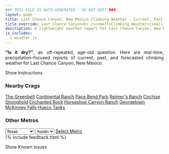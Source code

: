 ```yaml
---
### THIS FILE IS AUTO-GENERATED - DO NOT EDIT ###
layout: page
title: Last Chance Canyon, New Mexico Climbing Weather - Current, Past, and Forecasted Report
title_override: Last Chance Canyon<br /><small>Climbing Weather</small>
description: A lightweight weather report for Last Chance Canyon, New Mexico. Optimized for slow internet connections.
js_includes:
  - weather.js
---
```


<section class="measure center lh-copy f5-ns f6 ph2 mv4" style="text-align: justify;">
<strong>"Is it dry?"</strong>, an oft-repeated, age-old question. Here are real-time,
precipitation-focused reports of current, past, and forecasted climbing weather for Last Chance Canyon, New Mexico.
</section>

<p id="settings-toggle" class="mw5 b center tc hover-light-red black-70 pointer">Show Instructions</p>
<section id="settings" class="overflow-hidden" style="display:none;">
    <div class="mv2 ph2 center">
        <div class="fn f6 tc pv2">
            <p class="measure lh-copy center"><strong>Show/hide hourly forecasts</strong> by clicking the desired day.</p>
            <hr class="mw5 p0 mv2 o-60 b0 bt b--light-red light-red bg-light-red">
            <p class="measure lh-copy center"><strong>Current and Past conditions</strong> are measured by the nearest weather station. <strong>Forecast conditions</strong> are calculated and polled separately.</p>
            <hr class="mw5 p0 mv2 o-60 b0 bt b--light-red light-red bg-light-red">
            <p class="measure lh-copy center"><strong>Having issues?</strong> Try <a id="clear-cache" class="no-underline relative fancy-link light-red hover-light-red" href="#">clearing the local cache</a>.</p>
            <hr class="mw5 p0 mv2 o-60 b0 bt b--light-red light-red bg-light-red">
            <p class="measure lh-copy center">Weather data sourced from <a class="no-underline fancy-link relative light-red" target="_blank" href="https://www.weather.gov/documentation/services-web-api">weather.gov</a>.</p>
        </div>
    </div>
</section>
<section id="weather" data-crag="last-chance-canyon-new-mexico" class="mv4-ns mv3 ph2 center"></section>
<section id="nearby" class="tc lh-copy">
  <h3>Nearby Crags</h3>
<a class="nowrap no-underline fancy-link relative light-red mh3" href="/crags/the-greenbelt-texas-weather.html">The Greenbelt</a>
<a class="nowrap no-underline fancy-link relative light-red mh3" href="/crags/continental-ranch-texas-weather.html">Continental Ranch</a>
<a class="nowrap no-underline fancy-link relative light-red mh3" href="/crags/pace-bend-park-texas-weather.html">Pace Bend Park</a>
<a class="nowrap no-underline fancy-link relative light-red mh3" href="/crags/reimers-ranch-texas-weather.html">Reimer's Ranch</a>
<a class="nowrap no-underline fancy-link relative light-red mh3" href="/crags/cochise-stronghold-arizona-weather.html">Cochise Stronghold</a>
<a class="nowrap no-underline fancy-link relative light-red mh3" href="/crags/enchanted-rock-texas-weather.html">Enchanted Rock</a>
<a class="nowrap no-underline fancy-link relative light-red mh3" href="/crags/horseshoe-canyon-ranch-arkansas-weather.html">Horseshoe Canyon Ranch</a>
<a class="nowrap no-underline fancy-link relative light-red mh3" href="/crags/georgetown-texas-weather.html">Georgetown</a>
<a class="nowrap no-underline fancy-link relative light-red mh3" href="/crags/mckinney-falls-texas-weather.html">McKinney Falls</a>
<a class="nowrap no-underline fancy-link relative light-red mh3" href="/crags/hueco-tanks-texas-weather.html">Hueco Tanks</a>
</section>
<section id="nearby" class="tc lh-copy">
  <h3>Other Metros</h3>
  <select class="ma1 bg-near-white pa2" id="stateSel">
    <option value="Texas" selected>Texas</option>
    <option value="Washington">Washington</option>
    <option value="Colorado">Colorado</option>
    <option value="Tennessee">Tennessee</option>
    <option value="Utah">Utah</option>
    <option value="California">California</option>
  </select>
  <select class="ma1 bg-near-white pa2" id="citySel">
    <option value="Austin" selected>Austin</option>
  </select>
  <a id="selectMetro" class="f6 link dim ph3 pv2 ma1 dib white bg-light-red" href="/crags/austin-texas-weather.html">Select Metro</a>
  <script>
    var states = [];
    states["Texas"] = "Austin"
    states["Washington"] = "Seattle"
    states["Colorado"] = "Denver"
    states["Tennessee"] = "Nashville"
    states["Utah"] = "Salt Lake City"
    states["California"] = "San Francisco|Los Angeles"
  </script>
</section>
{% include feedback.html %}
<p id="issues-toggle" class="mw5 b center tc hover-light-red black-70 pointer">Show Known Issues</p>
<section id="issues" class="overflow-hidden tc f6">
</section>

<script>
  var weekly_MAF_16_149 = {"updated":"2021-05-28T08:06:09+00:00","units":"us","forecastGenerator":"BaselineForecastGenerator","generatedAt":"2021-05-28T09:19:33+00:00","updateTime":"2021-05-28T08:06:09+00:00","validTimes":"2021-05-28T02:00:00+00:00/P8DT6H","elevation":{"value":1432.8648,"unitCode":"unit:m"},"periods":[{"number":1,"name":"Overnight","startTime":"2021-05-28T03:00:00-06:00","endTime":"2021-05-28T06:00:00-06:00","isDaytime":false,"temperature":62,"temperatureUnit":"F","temperatureTrend":null,"windSpeed":"8 mph","windDirection":"SSW","icon":"https://api.weather.gov/icons/land/night/few?size=medium","shortForecast":"Mostly Clear","detailedForecast":"Mostly clear, with a low around 62. South southwest wind around 8 mph."},{"number":2,"name":"Friday","startTime":"2021-05-28T06:00:00-06:00","endTime":"2021-05-28T18:00:00-06:00","isDaytime":true,"temperature":91,"temperatureUnit":"F","temperatureTrend":null,"windSpeed":"3 to 15 mph","windDirection":"S","icon":"https://api.weather.gov/icons/land/day/sct?size=medium","shortForecast":"Mostly Sunny","detailedForecast":"Mostly sunny, with a high near 91. South wind 3 to 15 mph, with gusts as high as 22 mph."},{"number":3,"name":"Friday Night","startTime":"2021-05-28T18:00:00-06:00","endTime":"2021-05-29T06:00:00-06:00","isDaytime":false,"temperature":60,"temperatureUnit":"F","temperatureTrend":null,"windSpeed":"7 to 17 mph","windDirection":"E","icon":"https://api.weather.gov/icons/land/night/tsra_hi?size=medium","shortForecast":"Isolated Showers And Thunderstorms","detailedForecast":"Isolated showers and thunderstorms. Some of the storms could be severe. Partly cloudy, with a low around 60. East wind 7 to 17 mph, with gusts as high as 25 mph."},{"number":4,"name":"Saturday","startTime":"2021-05-29T06:00:00-06:00","endTime":"2021-05-29T18:00:00-06:00","isDaytime":true,"temperature":89,"temperatureUnit":"F","temperatureTrend":null,"windSpeed":"7 to 14 mph","windDirection":"ESE","icon":"https://api.weather.gov/icons/land/day/few/tsra_hi,20?size=medium","shortForecast":"Sunny then Isolated Showers And Thunderstorms","detailedForecast":"Isolated showers and thunderstorms after noon. Sunny, with a high near 89. East southeast wind 7 to 14 mph, with gusts as high as 21 mph. Chance of precipitation is 20%."},{"number":5,"name":"Saturday Night","startTime":"2021-05-29T18:00:00-06:00","endTime":"2021-05-30T06:00:00-06:00","isDaytime":false,"temperature":64,"temperatureUnit":"F","temperatureTrend":null,"windSpeed":"14 to 21 mph","windDirection":"E","icon":"https://api.weather.gov/icons/land/night/tsra_hi,30?size=medium","shortForecast":"Scattered Showers And Thunderstorms","detailedForecast":"Scattered showers and thunderstorms. Partly cloudy, with a low around 64. East wind 14 to 21 mph, with gusts as high as 30 mph. Chance of precipitation is 30%."},{"number":6,"name":"Sunday","startTime":"2021-05-30T06:00:00-06:00","endTime":"2021-05-30T18:00:00-06:00","isDaytime":true,"temperature":84,"temperatureUnit":"F","temperatureTrend":null,"windSpeed":"13 to 16 mph","windDirection":"ESE","icon":"https://api.weather.gov/icons/land/day/tsra_hi,40/tsra_hi,70?size=medium","shortForecast":"Chance Showers And Thunderstorms","detailedForecast":"A chance of showers and thunderstorms. Some of the storms could produce heavy rain. Partly sunny, with a high near 84. East southeast wind 13 to 16 mph, with gusts as high as 25 mph. Chance of precipitation is 70%."},{"number":7,"name":"Sunday Night","startTime":"2021-05-30T18:00:00-06:00","endTime":"2021-05-31T06:00:00-06:00","isDaytime":false,"temperature":60,"temperatureUnit":"F","temperatureTrend":null,"windSpeed":"2 to 18 mph","windDirection":"SE","icon":"https://api.weather.gov/icons/land/night/tsra_hi,70/tsra_hi,60?size=medium","shortForecast":"Chance Showers And Thunderstorms","detailedForecast":"A chance of showers and thunderstorms. Some of the storms could produce heavy rain. Partly cloudy, with a low around 60. Southeast wind 2 to 18 mph, with gusts as high as 28 mph. Chance of precipitation is 70%."},{"number":8,"name":"Memorial Day","startTime":"2021-05-31T06:00:00-06:00","endTime":"2021-05-31T18:00:00-06:00","isDaytime":true,"temperature":82,"temperatureUnit":"F","temperatureTrend":null,"windSpeed":"2 to 9 mph","windDirection":"ESE","icon":"https://api.weather.gov/icons/land/day/tsra_hi,40/tsra_hi,50?size=medium","shortForecast":"Chance Showers And Thunderstorms","detailedForecast":"A chance of showers and thunderstorms. Mostly sunny, with a high near 82. East southeast wind 2 to 9 mph. Chance of precipitation is 50%."},{"number":9,"name":"Monday Night","startTime":"2021-05-31T18:00:00-06:00","endTime":"2021-06-01T06:00:00-06:00","isDaytime":false,"temperature":59,"temperatureUnit":"F","temperatureTrend":null,"windSpeed":"7 to 12 mph","windDirection":"ENE","icon":"https://api.weather.gov/icons/land/night/tsra_hi,40?size=medium","shortForecast":"Chance Showers And Thunderstorms","detailedForecast":"A chance of showers and thunderstorms. Partly cloudy, with a low around 59. East northeast wind 7 to 12 mph. Chance of precipitation is 40%."},{"number":10,"name":"Tuesday","startTime":"2021-06-01T06:00:00-06:00","endTime":"2021-06-01T18:00:00-06:00","isDaytime":true,"temperature":78,"temperatureUnit":"F","temperatureTrend":null,"windSpeed":"9 mph","windDirection":"ENE","icon":"https://api.weather.gov/icons/land/day/tsra_hi,20/tsra_hi,40?size=medium","shortForecast":"Chance Showers And Thunderstorms","detailedForecast":"A chance of showers and thunderstorms. Partly sunny, with a high near 78. Chance of precipitation is 40%."},{"number":11,"name":"Tuesday Night","startTime":"2021-06-01T18:00:00-06:00","endTime":"2021-06-02T06:00:00-06:00","isDaytime":false,"temperature":59,"temperatureUnit":"F","temperatureTrend":null,"windSpeed":"5 to 8 mph","windDirection":"ESE","icon":"https://api.weather.gov/icons/land/night/tsra_hi,30/sct?size=medium","shortForecast":"Chance Showers And Thunderstorms then Partly Cloudy","detailedForecast":"A chance of showers and thunderstorms before midnight. Partly cloudy, with a low around 59. Chance of precipitation is 30%."},{"number":12,"name":"Wednesday","startTime":"2021-06-02T06:00:00-06:00","endTime":"2021-06-02T18:00:00-06:00","isDaytime":true,"temperature":83,"temperatureUnit":"F","temperatureTrend":null,"windSpeed":"5 to 8 mph","windDirection":"S","icon":"https://api.weather.gov/icons/land/day/sct/tsra_hi,30?size=medium","shortForecast":"Mostly Sunny then Chance Showers And Thunderstorms","detailedForecast":"A chance of showers and thunderstorms after noon. Mostly sunny, with a high near 83. Chance of precipitation is 30%."},{"number":13,"name":"Wednesday Night","startTime":"2021-06-02T18:00:00-06:00","endTime":"2021-06-03T06:00:00-06:00","isDaytime":false,"temperature":61,"temperatureUnit":"F","temperatureTrend":null,"windSpeed":"5 to 8 mph","windDirection":"ENE","icon":"https://api.weather.gov/icons/land/night/tsra_hi,20/bkn?size=medium","shortForecast":"Slight Chance Showers And Thunderstorms then Mostly Cloudy","detailedForecast":"A slight chance of showers and thunderstorms before midnight. Mostly cloudy, with a low around 61. Chance of precipitation is 20%."},{"number":14,"name":"Thursday","startTime":"2021-06-03T06:00:00-06:00","endTime":"2021-06-03T18:00:00-06:00","isDaytime":true,"temperature":85,"temperatureUnit":"F","temperatureTrend":null,"windSpeed":"5 to 9 mph","windDirection":"S","icon":"https://api.weather.gov/icons/land/day/sct/tsra_hi,20?size=medium","shortForecast":"Mostly Sunny then Slight Chance Showers And Thunderstorms","detailedForecast":"A slight chance of showers and thunderstorms after noon. Mostly sunny, with a high near 85. Chance of precipitation is 20%."}]}
  var hourly_MAF_16_149 = {"@context":["https://geojson.org/geojson-ld/geojson-context.jsonld",{"@version":"1.1","wx":"https://api.weather.gov/ontology#","geo":"http://www.opengis.net/ont/geosparql#","unit":"http://codes.wmo.int/common/unit/","@vocab":"https://api.weather.gov/ontology#"}],"type":"Feature","geometry":{"type":"Polygon","coordinates":[[[-104.9583511,32.2438163],[-104.9583511,32.2212257],[-104.9316482,32.2212257],[-104.9316482,32.2438163],[-104.9583511,32.2438163]]]},"properties":{"updated":"2021-05-28T08:06:09+00:00","units":"us","forecastGenerator":"HourlyForecastGenerator","generatedAt":"2021-05-28T09:19:34+00:00","updateTime":"2021-05-28T08:06:09+00:00","validTimes":"2021-05-28T02:00:00+00:00/P8DT6H","elevation":{"value":1432.8648,"unitCode":"unit:m"},"periods":[{"number":1,"name":"","startTime":"2021-05-28T03:00:00-06:00","endTime":"2021-05-28T04:00:00-06:00","isDaytime":false,"temperature":66,"temperatureUnit":"F","temperatureTrend":null,"windSpeed":"7 mph","windDirection":"S","icon":"https://api.weather.gov/icons/land/night/few?size=small","shortForecast":"Mostly Clear","detailedForecast":""},{"number":2,"name":"","startTime":"2021-05-28T04:00:00-06:00","endTime":"2021-05-28T05:00:00-06:00","isDaytime":false,"temperature":65,"temperatureUnit":"F","temperatureTrend":null,"windSpeed":"8 mph","windDirection":"S","icon":"https://api.weather.gov/icons/land/night/few?size=small","shortForecast":"Mostly Clear","detailedForecast":""},{"number":3,"name":"","startTime":"2021-05-28T05:00:00-06:00","endTime":"2021-05-28T06:00:00-06:00","isDaytime":false,"temperature":65,"temperatureUnit":"F","temperatureTrend":null,"windSpeed":"7 mph","windDirection":"SSW","icon":"https://api.weather.gov/icons/land/night/few?size=small","shortForecast":"Mostly Clear","detailedForecast":""},{"number":4,"name":"","startTime":"2021-05-28T06:00:00-06:00","endTime":"2021-05-28T07:00:00-06:00","isDaytime":true,"temperature":62,"temperatureUnit":"F","temperatureTrend":null,"windSpeed":"7 mph","windDirection":"S","icon":"https://api.weather.gov/icons/land/day/few?size=small","shortForecast":"Sunny","detailedForecast":""},{"number":5,"name":"","startTime":"2021-05-28T07:00:00-06:00","endTime":"2021-05-28T08:00:00-06:00","isDaytime":true,"temperature":64,"temperatureUnit":"F","temperatureTrend":null,"windSpeed":"3 mph","windDirection":"SSE","icon":"https://api.weather.gov/icons/land/day/sct?size=small","shortForecast":"Mostly Sunny","detailedForecast":""},{"number":6,"name":"","startTime":"2021-05-28T08:00:00-06:00","endTime":"2021-05-28T09:00:00-06:00","isDaytime":true,"temperature":71,"temperatureUnit":"F","temperatureTrend":null,"windSpeed":"6 mph","windDirection":"ESE","icon":"https://api.weather.gov/icons/land/day/sct?size=small","shortForecast":"Mostly Sunny","detailedForecast":""},{"number":7,"name":"","startTime":"2021-05-28T09:00:00-06:00","endTime":"2021-05-28T10:00:00-06:00","isDaytime":true,"temperature":76,"temperatureUnit":"F","temperatureTrend":null,"windSpeed":"9 mph","windDirection":"N","icon":"https://api.weather.gov/icons/land/day/sct?size=small","shortForecast":"Mostly Sunny","detailedForecast":""},{"number":8,"name":"","startTime":"2021-05-28T10:00:00-06:00","endTime":"2021-05-28T11:00:00-06:00","isDaytime":true,"temperature":79,"temperatureUnit":"F","temperatureTrend":null,"windSpeed":"7 mph","windDirection":"N","icon":"https://api.weather.gov/icons/land/day/sct?size=small","shortForecast":"Mostly Sunny","detailedForecast":""},{"number":9,"name":"","startTime":"2021-05-28T11:00:00-06:00","endTime":"2021-05-28T12:00:00-06:00","isDaytime":true,"temperature":82,"temperatureUnit":"F","temperatureTrend":null,"windSpeed":"6 mph","windDirection":"SSW","icon":"https://api.weather.gov/icons/land/day/sct?size=small","shortForecast":"Mostly Sunny","detailedForecast":""},{"number":10,"name":"","startTime":"2021-05-28T12:00:00-06:00","endTime":"2021-05-28T13:00:00-06:00","isDaytime":true,"temperature":86,"temperatureUnit":"F","temperatureTrend":null,"windSpeed":"9 mph","windDirection":"SW","icon":"https://api.weather.gov/icons/land/day/sct?size=small","shortForecast":"Mostly Sunny","detailedForecast":""},{"number":11,"name":"","startTime":"2021-05-28T13:00:00-06:00","endTime":"2021-05-28T14:00:00-06:00","isDaytime":true,"temperature":88,"temperatureUnit":"F","temperatureTrend":null,"windSpeed":"9 mph","windDirection":"S","icon":"https://api.weather.gov/icons/land/day/sct?size=small","shortForecast":"Mostly Sunny","detailedForecast":""},{"number":12,"name":"","startTime":"2021-05-28T14:00:00-06:00","endTime":"2021-05-28T15:00:00-06:00","isDaytime":true,"temperature":90,"temperatureUnit":"F","temperatureTrend":null,"windSpeed":"12 mph","windDirection":"SSE","icon":"https://api.weather.gov/icons/land/day/sct?size=small","shortForecast":"Mostly Sunny","detailedForecast":""},{"number":13,"name":"","startTime":"2021-05-28T15:00:00-06:00","endTime":"2021-05-28T16:00:00-06:00","isDaytime":true,"temperature":90,"temperatureUnit":"F","temperatureTrend":null,"windSpeed":"14 mph","windDirection":"SSE","icon":"https://api.weather.gov/icons/land/day/sct?size=small","shortForecast":"Mostly Sunny","detailedForecast":""},{"number":14,"name":"","startTime":"2021-05-28T16:00:00-06:00","endTime":"2021-05-28T17:00:00-06:00","isDaytime":true,"temperature":91,"temperatureUnit":"F","temperatureTrend":null,"windSpeed":"14 mph","windDirection":"S","icon":"https://api.weather.gov/icons/land/day/few?size=small","shortForecast":"Sunny","detailedForecast":""},{"number":15,"name":"","startTime":"2021-05-28T17:00:00-06:00","endTime":"2021-05-28T18:00:00-06:00","isDaytime":true,"temperature":89,"temperatureUnit":"F","temperatureTrend":null,"windSpeed":"15 mph","windDirection":"S","icon":"https://api.weather.gov/icons/land/day/sct?size=small","shortForecast":"Mostly Sunny","detailedForecast":""},{"number":16,"name":"","startTime":"2021-05-28T18:00:00-06:00","endTime":"2021-05-28T19:00:00-06:00","isDaytime":false,"temperature":88,"temperatureUnit":"F","temperatureTrend":null,"windSpeed":"15 mph","windDirection":"S","icon":"https://api.weather.gov/icons/land/night/tsra_hi?size=small","shortForecast":"Isolated Showers And Thunderstorms","detailedForecast":""},{"number":17,"name":"","startTime":"2021-05-28T19:00:00-06:00","endTime":"2021-05-28T20:00:00-06:00","isDaytime":false,"temperature":84,"temperatureUnit":"F","temperatureTrend":null,"windSpeed":"10 mph","windDirection":"SSW","icon":"https://api.weather.gov/icons/land/night/tsra_hi?size=small","shortForecast":"Isolated Showers And Thunderstorms","detailedForecast":""},{"number":18,"name":"","startTime":"2021-05-28T20:00:00-06:00","endTime":"2021-05-28T21:00:00-06:00","isDaytime":false,"temperature":77,"temperatureUnit":"F","temperatureTrend":null,"windSpeed":"7 mph","windDirection":"NE","icon":"https://api.weather.gov/icons/land/night/tsra_hi?size=small","shortForecast":"Isolated Showers And Thunderstorms","detailedForecast":""},{"number":19,"name":"","startTime":"2021-05-28T21:00:00-06:00","endTime":"2021-05-28T22:00:00-06:00","isDaytime":false,"temperature":74,"temperatureUnit":"F","temperatureTrend":null,"windSpeed":"13 mph","windDirection":"ENE","icon":"https://api.weather.gov/icons/land/night/tsra_hi?size=small","shortForecast":"Isolated Showers And Thunderstorms","detailedForecast":""},{"number":20,"name":"","startTime":"2021-05-28T22:00:00-06:00","endTime":"2021-05-28T23:00:00-06:00","isDaytime":false,"temperature":71,"temperatureUnit":"F","temperatureTrend":null,"windSpeed":"16 mph","windDirection":"ENE","icon":"https://api.weather.gov/icons/land/night/tsra_hi?size=small","shortForecast":"Isolated Showers And Thunderstorms","detailedForecast":""},{"number":21,"name":"","startTime":"2021-05-28T23:00:00-06:00","endTime":"2021-05-29T00:00:00-06:00","isDaytime":false,"temperature":68,"temperatureUnit":"F","temperatureTrend":null,"windSpeed":"17 mph","windDirection":"E","icon":"https://api.weather.gov/icons/land/night/tsra_hi?size=small","shortForecast":"Isolated Showers And Thunderstorms","detailedForecast":""},{"number":22,"name":"","startTime":"2021-05-29T00:00:00-06:00","endTime":"2021-05-29T01:00:00-06:00","isDaytime":false,"temperature":65,"temperatureUnit":"F","temperatureTrend":null,"windSpeed":"17 mph","windDirection":"ENE","icon":"https://api.weather.gov/icons/land/night/tsra_hi?size=small","shortForecast":"Isolated Showers And Thunderstorms","detailedForecast":""},{"number":23,"name":"","startTime":"2021-05-29T01:00:00-06:00","endTime":"2021-05-29T02:00:00-06:00","isDaytime":false,"temperature":64,"temperatureUnit":"F","temperatureTrend":null,"windSpeed":"14 mph","windDirection":"E","icon":"https://api.weather.gov/icons/land/night/tsra_hi?size=small","shortForecast":"Isolated Showers And Thunderstorms","detailedForecast":""},{"number":24,"name":"","startTime":"2021-05-29T02:00:00-06:00","endTime":"2021-05-29T03:00:00-06:00","isDaytime":false,"temperature":63,"temperatureUnit":"F","temperatureTrend":null,"windSpeed":"10 mph","windDirection":"E","icon":"https://api.weather.gov/icons/land/night/tsra_hi?size=small","shortForecast":"Isolated Showers And Thunderstorms","detailedForecast":""},{"number":25,"name":"","startTime":"2021-05-29T03:00:00-06:00","endTime":"2021-05-29T04:00:00-06:00","isDaytime":false,"temperature":62,"temperatureUnit":"F","temperatureTrend":null,"windSpeed":"8 mph","windDirection":"E","icon":"https://api.weather.gov/icons/land/night/tsra_hi?size=small","shortForecast":"Isolated Showers And Thunderstorms","detailedForecast":""},{"number":26,"name":"","startTime":"2021-05-29T04:00:00-06:00","endTime":"2021-05-29T05:00:00-06:00","isDaytime":false,"temperature":62,"temperatureUnit":"F","temperatureTrend":null,"windSpeed":"7 mph","windDirection":"ESE","icon":"https://api.weather.gov/icons/land/night/tsra_hi?size=small","shortForecast":"Isolated Showers And Thunderstorms","detailedForecast":""},{"number":27,"name":"","startTime":"2021-05-29T05:00:00-06:00","endTime":"2021-05-29T06:00:00-06:00","isDaytime":false,"temperature":61,"temperatureUnit":"F","temperatureTrend":null,"windSpeed":"7 mph","windDirection":"E","icon":"https://api.weather.gov/icons/land/night/tsra_hi?size=small","shortForecast":"Isolated Showers And Thunderstorms","detailedForecast":""},{"number":28,"name":"","startTime":"2021-05-29T06:00:00-06:00","endTime":"2021-05-29T07:00:00-06:00","isDaytime":true,"temperature":60,"temperatureUnit":"F","temperatureTrend":null,"windSpeed":"8 mph","windDirection":"E","icon":"https://api.weather.gov/icons/land/day/sct?size=small","shortForecast":"Mostly Sunny","detailedForecast":""},{"number":29,"name":"","startTime":"2021-05-29T07:00:00-06:00","endTime":"2021-05-29T08:00:00-06:00","isDaytime":true,"temperature":61,"temperatureUnit":"F","temperatureTrend":null,"windSpeed":"8 mph","windDirection":"E","icon":"https://api.weather.gov/icons/land/day/sct?size=small","shortForecast":"Mostly Sunny","detailedForecast":""},{"number":30,"name":"","startTime":"2021-05-29T08:00:00-06:00","endTime":"2021-05-29T09:00:00-06:00","isDaytime":true,"temperature":67,"temperatureUnit":"F","temperatureTrend":null,"windSpeed":"8 mph","windDirection":"E","icon":"https://api.weather.gov/icons/land/day/sct?size=small","shortForecast":"Mostly Sunny","detailedForecast":""},{"number":31,"name":"","startTime":"2021-05-29T09:00:00-06:00","endTime":"2021-05-29T10:00:00-06:00","isDaytime":true,"temperature":71,"temperatureUnit":"F","temperatureTrend":null,"windSpeed":"9 mph","windDirection":"E","icon":"https://api.weather.gov/icons/land/day/sct?size=small","shortForecast":"Mostly Sunny","detailedForecast":""},{"number":32,"name":"","startTime":"2021-05-29T10:00:00-06:00","endTime":"2021-05-29T11:00:00-06:00","isDaytime":true,"temperature":76,"temperatureUnit":"F","temperatureTrend":null,"windSpeed":"8 mph","windDirection":"SE","icon":"https://api.weather.gov/icons/land/day/few?size=small","shortForecast":"Sunny","detailedForecast":""},{"number":33,"name":"","startTime":"2021-05-29T11:00:00-06:00","endTime":"2021-05-29T12:00:00-06:00","isDaytime":true,"temperature":79,"temperatureUnit":"F","temperatureTrend":null,"windSpeed":"7 mph","windDirection":"SE","icon":"https://api.weather.gov/icons/land/day/few?size=small","shortForecast":"Sunny","detailedForecast":""},{"number":34,"name":"","startTime":"2021-05-29T12:00:00-06:00","endTime":"2021-05-29T13:00:00-06:00","isDaytime":true,"temperature":82,"temperatureUnit":"F","temperatureTrend":null,"windSpeed":"8 mph","windDirection":"ESE","icon":"https://api.weather.gov/icons/land/day/tsra_hi?size=small","shortForecast":"Isolated Showers And Thunderstorms","detailedForecast":""},{"number":35,"name":"","startTime":"2021-05-29T13:00:00-06:00","endTime":"2021-05-29T14:00:00-06:00","isDaytime":true,"temperature":85,"temperatureUnit":"F","temperatureTrend":null,"windSpeed":"9 mph","windDirection":"ESE","icon":"https://api.weather.gov/icons/land/day/tsra_hi?size=small","shortForecast":"Isolated Showers And Thunderstorms","detailedForecast":""},{"number":36,"name":"","startTime":"2021-05-29T14:00:00-06:00","endTime":"2021-05-29T15:00:00-06:00","isDaytime":true,"temperature":87,"temperatureUnit":"F","temperatureTrend":null,"windSpeed":"10 mph","windDirection":"ESE","icon":"https://api.weather.gov/icons/land/day/tsra_hi?size=small","shortForecast":"Isolated Showers And Thunderstorms","detailedForecast":""},{"number":37,"name":"","startTime":"2021-05-29T15:00:00-06:00","endTime":"2021-05-29T16:00:00-06:00","isDaytime":true,"temperature":89,"temperatureUnit":"F","temperatureTrend":null,"windSpeed":"12 mph","windDirection":"SE","icon":"https://api.weather.gov/icons/land/day/tsra_hi?size=small","shortForecast":"Isolated Showers And Thunderstorms","detailedForecast":""},{"number":38,"name":"","startTime":"2021-05-29T16:00:00-06:00","endTime":"2021-05-29T17:00:00-06:00","isDaytime":true,"temperature":89,"temperatureUnit":"F","temperatureTrend":null,"windSpeed":"13 mph","windDirection":"ESE","icon":"https://api.weather.gov/icons/land/day/tsra_hi?size=small","shortForecast":"Isolated Showers And Thunderstorms","detailedForecast":""},{"number":39,"name":"","startTime":"2021-05-29T17:00:00-06:00","endTime":"2021-05-29T18:00:00-06:00","isDaytime":true,"temperature":88,"temperatureUnit":"F","temperatureTrend":null,"windSpeed":"14 mph","windDirection":"ESE","icon":"https://api.weather.gov/icons/land/day/tsra_hi?size=small","shortForecast":"Isolated Showers And Thunderstorms","detailedForecast":""},{"number":40,"name":"","startTime":"2021-05-29T18:00:00-06:00","endTime":"2021-05-29T19:00:00-06:00","isDaytime":false,"temperature":85,"temperatureUnit":"F","temperatureTrend":null,"windSpeed":"16 mph","windDirection":"ESE","icon":"https://api.weather.gov/icons/land/night/tsra_hi?size=small","shortForecast":"Scattered Showers And Thunderstorms","detailedForecast":""},{"number":41,"name":"","startTime":"2021-05-29T19:00:00-06:00","endTime":"2021-05-29T20:00:00-06:00","isDaytime":false,"temperature":81,"temperatureUnit":"F","temperatureTrend":null,"windSpeed":"18 mph","windDirection":"ESE","icon":"https://api.weather.gov/icons/land/night/tsra_hi?size=small","shortForecast":"Scattered Showers And Thunderstorms","detailedForecast":""},{"number":42,"name":"","startTime":"2021-05-29T20:00:00-06:00","endTime":"2021-05-29T21:00:00-06:00","isDaytime":false,"temperature":77,"temperatureUnit":"F","temperatureTrend":null,"windSpeed":"21 mph","windDirection":"ESE","icon":"https://api.weather.gov/icons/land/night/tsra_hi?size=small","shortForecast":"Scattered Showers And Thunderstorms","detailedForecast":""},{"number":43,"name":"","startTime":"2021-05-29T21:00:00-06:00","endTime":"2021-05-29T22:00:00-06:00","isDaytime":false,"temperature":74,"temperatureUnit":"F","temperatureTrend":null,"windSpeed":"21 mph","windDirection":"ESE","icon":"https://api.weather.gov/icons/land/night/tsra_hi?size=small","shortForecast":"Scattered Showers And Thunderstorms","detailedForecast":""},{"number":44,"name":"","startTime":"2021-05-29T22:00:00-06:00","endTime":"2021-05-29T23:00:00-06:00","isDaytime":false,"temperature":72,"temperatureUnit":"F","temperatureTrend":null,"windSpeed":"20 mph","windDirection":"E","icon":"https://api.weather.gov/icons/land/night/tsra_hi?size=small","shortForecast":"Scattered Showers And Thunderstorms","detailedForecast":""},{"number":45,"name":"","startTime":"2021-05-29T23:00:00-06:00","endTime":"2021-05-30T00:00:00-06:00","isDaytime":false,"temperature":71,"temperatureUnit":"F","temperatureTrend":null,"windSpeed":"17 mph","windDirection":"E","icon":"https://api.weather.gov/icons/land/night/tsra_hi?size=small","shortForecast":"Scattered Showers And Thunderstorms","detailedForecast":""},{"number":46,"name":"","startTime":"2021-05-30T00:00:00-06:00","endTime":"2021-05-30T01:00:00-06:00","isDaytime":false,"temperature":70,"temperatureUnit":"F","temperatureTrend":null,"windSpeed":"15 mph","windDirection":"E","icon":"https://api.weather.gov/icons/land/night/tsra_hi?size=small","shortForecast":"Scattered Showers And Thunderstorms","detailedForecast":""},{"number":47,"name":"","startTime":"2021-05-30T01:00:00-06:00","endTime":"2021-05-30T02:00:00-06:00","isDaytime":false,"temperature":68,"temperatureUnit":"F","temperatureTrend":null,"windSpeed":"14 mph","windDirection":"E","icon":"https://api.weather.gov/icons/land/night/tsra_hi?size=small","shortForecast":"Scattered Showers And Thunderstorms","detailedForecast":""},{"number":48,"name":"","startTime":"2021-05-30T02:00:00-06:00","endTime":"2021-05-30T03:00:00-06:00","isDaytime":false,"temperature":67,"temperatureUnit":"F","temperatureTrend":null,"windSpeed":"14 mph","windDirection":"E","icon":"https://api.weather.gov/icons/land/night/tsra_hi?size=small","shortForecast":"Scattered Showers And Thunderstorms","detailedForecast":""},{"number":49,"name":"","startTime":"2021-05-30T03:00:00-06:00","endTime":"2021-05-30T04:00:00-06:00","isDaytime":false,"temperature":66,"temperatureUnit":"F","temperatureTrend":null,"windSpeed":"14 mph","windDirection":"E","icon":"https://api.weather.gov/icons/land/night/tsra_hi?size=small","shortForecast":"Scattered Showers And Thunderstorms","detailedForecast":""},{"number":50,"name":"","startTime":"2021-05-30T04:00:00-06:00","endTime":"2021-05-30T05:00:00-06:00","isDaytime":false,"temperature":64,"temperatureUnit":"F","temperatureTrend":null,"windSpeed":"14 mph","windDirection":"E","icon":"https://api.weather.gov/icons/land/night/tsra_hi?size=small","shortForecast":"Scattered Showers And Thunderstorms","detailedForecast":""},{"number":51,"name":"","startTime":"2021-05-30T05:00:00-06:00","endTime":"2021-05-30T06:00:00-06:00","isDaytime":false,"temperature":64,"temperatureUnit":"F","temperatureTrend":null,"windSpeed":"14 mph","windDirection":"E","icon":"https://api.weather.gov/icons/land/night/tsra_hi?size=small","shortForecast":"Scattered Showers And Thunderstorms","detailedForecast":""},{"number":52,"name":"","startTime":"2021-05-30T06:00:00-06:00","endTime":"2021-05-30T07:00:00-06:00","isDaytime":true,"temperature":65,"temperatureUnit":"F","temperatureTrend":null,"windSpeed":"15 mph","windDirection":"E","icon":"https://api.weather.gov/icons/land/day/tsra_hi?size=small","shortForecast":"Scattered Showers And Thunderstorms","detailedForecast":""},{"number":53,"name":"","startTime":"2021-05-30T07:00:00-06:00","endTime":"2021-05-30T08:00:00-06:00","isDaytime":true,"temperature":67,"temperatureUnit":"F","temperatureTrend":null,"windSpeed":"15 mph","windDirection":"E","icon":"https://api.weather.gov/icons/land/day/tsra_hi?size=small","shortForecast":"Scattered Showers And Thunderstorms","detailedForecast":""},{"number":54,"name":"","startTime":"2021-05-30T08:00:00-06:00","endTime":"2021-05-30T09:00:00-06:00","isDaytime":true,"temperature":70,"temperatureUnit":"F","temperatureTrend":null,"windSpeed":"15 mph","windDirection":"E","icon":"https://api.weather.gov/icons/land/day/tsra_hi?size=small","shortForecast":"Scattered Showers And Thunderstorms","detailedForecast":""},{"number":55,"name":"","startTime":"2021-05-30T09:00:00-06:00","endTime":"2021-05-30T10:00:00-06:00","isDaytime":true,"temperature":73,"temperatureUnit":"F","temperatureTrend":null,"windSpeed":"14 mph","windDirection":"ESE","icon":"https://api.weather.gov/icons/land/day/tsra_hi?size=small","shortForecast":"Scattered Showers And Thunderstorms","detailedForecast":""},{"number":56,"name":"","startTime":"2021-05-30T10:00:00-06:00","endTime":"2021-05-30T11:00:00-06:00","isDaytime":true,"temperature":76,"temperatureUnit":"F","temperatureTrend":null,"windSpeed":"13 mph","windDirection":"ESE","icon":"https://api.weather.gov/icons/land/day/tsra_hi?size=small","shortForecast":"Scattered Showers And Thunderstorms","detailedForecast":""},{"number":57,"name":"","startTime":"2021-05-30T11:00:00-06:00","endTime":"2021-05-30T12:00:00-06:00","isDaytime":true,"temperature":79,"temperatureUnit":"F","temperatureTrend":null,"windSpeed":"13 mph","windDirection":"ESE","icon":"https://api.weather.gov/icons/land/day/tsra_hi?size=small","shortForecast":"Scattered Showers And Thunderstorms","detailedForecast":""},{"number":58,"name":"","startTime":"2021-05-30T12:00:00-06:00","endTime":"2021-05-30T13:00:00-06:00","isDaytime":true,"temperature":81,"temperatureUnit":"F","temperatureTrend":null,"windSpeed":"14 mph","windDirection":"SE","icon":"https://api.weather.gov/icons/land/day/tsra_hi?size=small","shortForecast":"Chance Showers And Thunderstorms","detailedForecast":""},{"number":59,"name":"","startTime":"2021-05-30T13:00:00-06:00","endTime":"2021-05-30T14:00:00-06:00","isDaytime":true,"temperature":83,"temperatureUnit":"F","temperatureTrend":null,"windSpeed":"14 mph","windDirection":"SE","icon":"https://api.weather.gov/icons/land/day/tsra_hi?size=small","shortForecast":"Chance Showers And Thunderstorms","detailedForecast":""},{"number":60,"name":"","startTime":"2021-05-30T14:00:00-06:00","endTime":"2021-05-30T15:00:00-06:00","isDaytime":true,"temperature":84,"temperatureUnit":"F","temperatureTrend":null,"windSpeed":"15 mph","windDirection":"SE","icon":"https://api.weather.gov/icons/land/day/tsra_hi?size=small","shortForecast":"Chance Showers And Thunderstorms","detailedForecast":""},{"number":61,"name":"","startTime":"2021-05-30T15:00:00-06:00","endTime":"2021-05-30T16:00:00-06:00","isDaytime":true,"temperature":84,"temperatureUnit":"F","temperatureTrend":null,"windSpeed":"15 mph","windDirection":"ESE","icon":"https://api.weather.gov/icons/land/day/tsra_hi?size=small","shortForecast":"Chance Showers And Thunderstorms","detailedForecast":""},{"number":62,"name":"","startTime":"2021-05-30T16:00:00-06:00","endTime":"2021-05-30T17:00:00-06:00","isDaytime":true,"temperature":83,"temperatureUnit":"F","temperatureTrend":null,"windSpeed":"16 mph","windDirection":"ESE","icon":"https://api.weather.gov/icons/land/day/tsra_hi?size=small","shortForecast":"Chance Showers And Thunderstorms","detailedForecast":""},{"number":63,"name":"","startTime":"2021-05-30T17:00:00-06:00","endTime":"2021-05-30T18:00:00-06:00","isDaytime":true,"temperature":81,"temperatureUnit":"F","temperatureTrend":null,"windSpeed":"16 mph","windDirection":"ESE","icon":"https://api.weather.gov/icons/land/day/tsra_hi?size=small","shortForecast":"Chance Showers And Thunderstorms","detailedForecast":""},{"number":64,"name":"","startTime":"2021-05-30T18:00:00-06:00","endTime":"2021-05-30T19:00:00-06:00","isDaytime":false,"temperature":78,"temperatureUnit":"F","temperatureTrend":null,"windSpeed":"17 mph","windDirection":"ESE","icon":"https://api.weather.gov/icons/land/night/tsra_hi?size=small","shortForecast":"Chance Showers And Thunderstorms","detailedForecast":""},{"number":65,"name":"","startTime":"2021-05-30T19:00:00-06:00","endTime":"2021-05-30T20:00:00-06:00","isDaytime":false,"temperature":75,"temperatureUnit":"F","temperatureTrend":null,"windSpeed":"18 mph","windDirection":"ESE","icon":"https://api.weather.gov/icons/land/night/tsra_hi?size=small","shortForecast":"Chance Showers And Thunderstorms","detailedForecast":""},{"number":66,"name":"","startTime":"2021-05-30T20:00:00-06:00","endTime":"2021-05-30T21:00:00-06:00","isDaytime":false,"temperature":70,"temperatureUnit":"F","temperatureTrend":null,"windSpeed":"9 mph","windDirection":"ESE","icon":"https://api.weather.gov/icons/land/night/tsra_hi?size=small","shortForecast":"Chance Showers And Thunderstorms","detailedForecast":""},{"number":67,"name":"","startTime":"2021-05-30T21:00:00-06:00","endTime":"2021-05-30T22:00:00-06:00","isDaytime":false,"temperature":67,"temperatureUnit":"F","temperatureTrend":null,"windSpeed":"9 mph","windDirection":"ESE","icon":"https://api.weather.gov/icons/land/night/tsra_hi?size=small","shortForecast":"Chance Showers And Thunderstorms","detailedForecast":""},{"number":68,"name":"","startTime":"2021-05-30T22:00:00-06:00","endTime":"2021-05-30T23:00:00-06:00","isDaytime":false,"temperature":65,"temperatureUnit":"F","temperatureTrend":null,"windSpeed":"9 mph","windDirection":"ESE","icon":"https://api.weather.gov/icons/land/night/tsra_hi?size=small","shortForecast":"Chance Showers And Thunderstorms","detailedForecast":""},{"number":69,"name":"","startTime":"2021-05-30T23:00:00-06:00","endTime":"2021-05-31T00:00:00-06:00","isDaytime":false,"temperature":64,"temperatureUnit":"F","temperatureTrend":null,"windSpeed":"9 mph","windDirection":"ESE","icon":"https://api.weather.gov/icons/land/night/tsra_hi?size=small","shortForecast":"Chance Showers And Thunderstorms","detailedForecast":""},{"number":70,"name":"","startTime":"2021-05-31T00:00:00-06:00","endTime":"2021-05-31T01:00:00-06:00","isDaytime":false,"temperature":64,"temperatureUnit":"F","temperatureTrend":null,"windSpeed":"9 mph","windDirection":"ESE","icon":"https://api.weather.gov/icons/land/night/tsra_hi?size=small","shortForecast":"Chance Showers And Thunderstorms","detailedForecast":""},{"number":71,"name":"","startTime":"2021-05-31T01:00:00-06:00","endTime":"2021-05-31T02:00:00-06:00","isDaytime":false,"temperature":63,"temperatureUnit":"F","temperatureTrend":null,"windSpeed":"8 mph","windDirection":"SE","icon":"https://api.weather.gov/icons/land/night/tsra_hi?size=small","shortForecast":"Chance Showers And Thunderstorms","detailedForecast":""},{"number":72,"name":"","startTime":"2021-05-31T02:00:00-06:00","endTime":"2021-05-31T03:00:00-06:00","isDaytime":false,"temperature":62,"temperatureUnit":"F","temperatureTrend":null,"windSpeed":"6 mph","windDirection":"SE","icon":"https://api.weather.gov/icons/land/night/tsra_hi?size=small","shortForecast":"Chance Showers And Thunderstorms","detailedForecast":""},{"number":73,"name":"","startTime":"2021-05-31T03:00:00-06:00","endTime":"2021-05-31T04:00:00-06:00","isDaytime":false,"temperature":62,"temperatureUnit":"F","temperatureTrend":null,"windSpeed":"5 mph","windDirection":"SE","icon":"https://api.weather.gov/icons/land/night/tsra_hi?size=small","shortForecast":"Chance Showers And Thunderstorms","detailedForecast":""},{"number":74,"name":"","startTime":"2021-05-31T04:00:00-06:00","endTime":"2021-05-31T05:00:00-06:00","isDaytime":false,"temperature":61,"temperatureUnit":"F","temperatureTrend":null,"windSpeed":"3 mph","windDirection":"SE","icon":"https://api.weather.gov/icons/land/night/tsra_hi?size=small","shortForecast":"Chance Showers And Thunderstorms","detailedForecast":""},{"number":75,"name":"","startTime":"2021-05-31T05:00:00-06:00","endTime":"2021-05-31T06:00:00-06:00","isDaytime":false,"temperature":60,"temperatureUnit":"F","temperatureTrend":null,"windSpeed":"2 mph","windDirection":"SE","icon":"https://api.weather.gov/icons/land/night/tsra_hi?size=small","shortForecast":"Chance Showers And Thunderstorms","detailedForecast":""},{"number":76,"name":"","startTime":"2021-05-31T06:00:00-06:00","endTime":"2021-05-31T07:00:00-06:00","isDaytime":true,"temperature":60,"temperatureUnit":"F","temperatureTrend":null,"windSpeed":"2 mph","windDirection":"E","icon":"https://api.weather.gov/icons/land/day/tsra_hi?size=small","shortForecast":"Chance Showers And Thunderstorms","detailedForecast":""},{"number":77,"name":"","startTime":"2021-05-31T07:00:00-06:00","endTime":"2021-05-31T08:00:00-06:00","isDaytime":true,"temperature":62,"temperatureUnit":"F","temperatureTrend":null,"windSpeed":"3 mph","windDirection":"E","icon":"https://api.weather.gov/icons/land/day/tsra_hi?size=small","shortForecast":"Chance Showers And Thunderstorms","detailedForecast":""},{"number":78,"name":"","startTime":"2021-05-31T08:00:00-06:00","endTime":"2021-05-31T09:00:00-06:00","isDaytime":true,"temperature":65,"temperatureUnit":"F","temperatureTrend":null,"windSpeed":"3 mph","windDirection":"E","icon":"https://api.weather.gov/icons/land/day/tsra_hi?size=small","shortForecast":"Chance Showers And Thunderstorms","detailedForecast":""},{"number":79,"name":"","startTime":"2021-05-31T09:00:00-06:00","endTime":"2021-05-31T10:00:00-06:00","isDaytime":true,"temperature":69,"temperatureUnit":"F","temperatureTrend":null,"windSpeed":"5 mph","windDirection":"E","icon":"https://api.weather.gov/icons/land/day/tsra_hi?size=small","shortForecast":"Chance Showers And Thunderstorms","detailedForecast":""},{"number":80,"name":"","startTime":"2021-05-31T10:00:00-06:00","endTime":"2021-05-31T11:00:00-06:00","isDaytime":true,"temperature":72,"temperatureUnit":"F","temperatureTrend":null,"windSpeed":"5 mph","windDirection":"E","icon":"https://api.weather.gov/icons/land/day/tsra_hi?size=small","shortForecast":"Chance Showers And Thunderstorms","detailedForecast":""},{"number":81,"name":"","startTime":"2021-05-31T11:00:00-06:00","endTime":"2021-05-31T12:00:00-06:00","isDaytime":true,"temperature":75,"temperatureUnit":"F","temperatureTrend":null,"windSpeed":"6 mph","windDirection":"SE","icon":"https://api.weather.gov/icons/land/day/tsra_hi?size=small","shortForecast":"Chance Showers And Thunderstorms","detailedForecast":""},{"number":82,"name":"","startTime":"2021-05-31T12:00:00-06:00","endTime":"2021-05-31T13:00:00-06:00","isDaytime":true,"temperature":77,"temperatureUnit":"F","temperatureTrend":null,"windSpeed":"6 mph","windDirection":"SE","icon":"https://api.weather.gov/icons/land/day/tsra_hi?size=small","shortForecast":"Chance Showers And Thunderstorms","detailedForecast":""},{"number":83,"name":"","startTime":"2021-05-31T13:00:00-06:00","endTime":"2021-05-31T14:00:00-06:00","isDaytime":true,"temperature":79,"temperatureUnit":"F","temperatureTrend":null,"windSpeed":"6 mph","windDirection":"SE","icon":"https://api.weather.gov/icons/land/day/tsra_hi?size=small","shortForecast":"Chance Showers And Thunderstorms","detailedForecast":""},{"number":84,"name":"","startTime":"2021-05-31T14:00:00-06:00","endTime":"2021-05-31T15:00:00-06:00","isDaytime":true,"temperature":81,"temperatureUnit":"F","temperatureTrend":null,"windSpeed":"7 mph","windDirection":"ESE","icon":"https://api.weather.gov/icons/land/day/tsra_hi?size=small","shortForecast":"Chance Showers And Thunderstorms","detailedForecast":""},{"number":85,"name":"","startTime":"2021-05-31T15:00:00-06:00","endTime":"2021-05-31T16:00:00-06:00","isDaytime":true,"temperature":82,"temperatureUnit":"F","temperatureTrend":null,"windSpeed":"7 mph","windDirection":"E","icon":"https://api.weather.gov/icons/land/day/tsra_hi?size=small","shortForecast":"Chance Showers And Thunderstorms","detailedForecast":""},{"number":86,"name":"","startTime":"2021-05-31T16:00:00-06:00","endTime":"2021-05-31T17:00:00-06:00","isDaytime":true,"temperature":82,"temperatureUnit":"F","temperatureTrend":null,"windSpeed":"8 mph","windDirection":"E","icon":"https://api.weather.gov/icons/land/day/tsra_hi?size=small","shortForecast":"Chance Showers And Thunderstorms","detailedForecast":""},{"number":87,"name":"","startTime":"2021-05-31T17:00:00-06:00","endTime":"2021-05-31T18:00:00-06:00","isDaytime":true,"temperature":81,"temperatureUnit":"F","temperatureTrend":null,"windSpeed":"9 mph","windDirection":"E","icon":"https://api.weather.gov/icons/land/day/tsra_hi?size=small","shortForecast":"Chance Showers And Thunderstorms","detailedForecast":""},{"number":88,"name":"","startTime":"2021-05-31T18:00:00-06:00","endTime":"2021-05-31T19:00:00-06:00","isDaytime":false,"temperature":79,"temperatureUnit":"F","temperatureTrend":null,"windSpeed":"10 mph","windDirection":"E","icon":"https://api.weather.gov/icons/land/night/tsra_hi?size=small","shortForecast":"Chance Showers And Thunderstorms","detailedForecast":""},{"number":89,"name":"","startTime":"2021-05-31T19:00:00-06:00","endTime":"2021-05-31T20:00:00-06:00","isDaytime":false,"temperature":75,"temperatureUnit":"F","temperatureTrend":null,"windSpeed":"10 mph","windDirection":"E","icon":"https://api.weather.gov/icons/land/night/tsra_hi?size=small","shortForecast":"Chance Showers And Thunderstorms","detailedForecast":""},{"number":90,"name":"","startTime":"2021-05-31T20:00:00-06:00","endTime":"2021-05-31T21:00:00-06:00","isDaytime":false,"temperature":71,"temperatureUnit":"F","temperatureTrend":null,"windSpeed":"10 mph","windDirection":"ENE","icon":"https://api.weather.gov/icons/land/night/tsra_hi?size=small","shortForecast":"Chance Showers And Thunderstorms","detailedForecast":""},{"number":91,"name":"","startTime":"2021-05-31T21:00:00-06:00","endTime":"2021-05-31T22:00:00-06:00","isDaytime":false,"temperature":67,"temperatureUnit":"F","temperatureTrend":null,"windSpeed":"10 mph","windDirection":"ENE","icon":"https://api.weather.gov/icons/land/night/tsra_hi?size=small","shortForecast":"Chance Showers And Thunderstorms","detailedForecast":""},{"number":92,"name":"","startTime":"2021-05-31T22:00:00-06:00","endTime":"2021-05-31T23:00:00-06:00","isDaytime":false,"temperature":65,"temperatureUnit":"F","temperatureTrend":null,"windSpeed":"10 mph","windDirection":"ENE","icon":"https://api.weather.gov/icons/land/night/tsra_hi?size=small","shortForecast":"Chance Showers And Thunderstorms","detailedForecast":""},{"number":93,"name":"","startTime":"2021-05-31T23:00:00-06:00","endTime":"2021-06-01T00:00:00-06:00","isDaytime":false,"temperature":64,"temperatureUnit":"F","temperatureTrend":null,"windSpeed":"12 mph","windDirection":"NE","icon":"https://api.weather.gov/icons/land/night/tsra_hi?size=small","shortForecast":"Chance Showers And Thunderstorms","detailedForecast":""},{"number":94,"name":"","startTime":"2021-06-01T00:00:00-06:00","endTime":"2021-06-01T01:00:00-06:00","isDaytime":false,"temperature":63,"temperatureUnit":"F","temperatureTrend":null,"windSpeed":"12 mph","windDirection":"NE","icon":"https://api.weather.gov/icons/land/night/tsra_hi?size=small","shortForecast":"Chance Showers And Thunderstorms","detailedForecast":""},{"number":95,"name":"","startTime":"2021-06-01T01:00:00-06:00","endTime":"2021-06-01T02:00:00-06:00","isDaytime":false,"temperature":62,"temperatureUnit":"F","temperatureTrend":null,"windSpeed":"10 mph","windDirection":"NE","icon":"https://api.weather.gov/icons/land/night/tsra_hi?size=small","shortForecast":"Chance Showers And Thunderstorms","detailedForecast":""},{"number":96,"name":"","startTime":"2021-06-01T02:00:00-06:00","endTime":"2021-06-01T03:00:00-06:00","isDaytime":false,"temperature":61,"temperatureUnit":"F","temperatureTrend":null,"windSpeed":"9 mph","windDirection":"NE","icon":"https://api.weather.gov/icons/land/night/tsra_hi?size=small","shortForecast":"Chance Showers And Thunderstorms","detailedForecast":""},{"number":97,"name":"","startTime":"2021-06-01T03:00:00-06:00","endTime":"2021-06-01T04:00:00-06:00","isDaytime":false,"temperature":60,"temperatureUnit":"F","temperatureTrend":null,"windSpeed":"8 mph","windDirection":"NE","icon":"https://api.weather.gov/icons/land/night/tsra_hi?size=small","shortForecast":"Chance Showers And Thunderstorms","detailedForecast":""},{"number":98,"name":"","startTime":"2021-06-01T04:00:00-06:00","endTime":"2021-06-01T05:00:00-06:00","isDaytime":false,"temperature":59,"temperatureUnit":"F","temperatureTrend":null,"windSpeed":"7 mph","windDirection":"NE","icon":"https://api.weather.gov/icons/land/night/tsra_hi?size=small","shortForecast":"Chance Showers And Thunderstorms","detailedForecast":""},{"number":99,"name":"","startTime":"2021-06-01T05:00:00-06:00","endTime":"2021-06-01T06:00:00-06:00","isDaytime":false,"temperature":59,"temperatureUnit":"F","temperatureTrend":null,"windSpeed":"7 mph","windDirection":"NE","icon":"https://api.weather.gov/icons/land/night/tsra_hi?size=small","shortForecast":"Chance Showers And Thunderstorms","detailedForecast":""},{"number":100,"name":"","startTime":"2021-06-01T06:00:00-06:00","endTime":"2021-06-01T07:00:00-06:00","isDaytime":true,"temperature":59,"temperatureUnit":"F","temperatureTrend":null,"windSpeed":"7 mph","windDirection":"NE","icon":"https://api.weather.gov/icons/land/day/tsra_sct?size=small","shortForecast":"Slight Chance Showers And Thunderstorms","detailedForecast":""},{"number":101,"name":"","startTime":"2021-06-01T07:00:00-06:00","endTime":"2021-06-01T08:00:00-06:00","isDaytime":true,"temperature":60,"temperatureUnit":"F","temperatureTrend":null,"windSpeed":"7 mph","windDirection":"NE","icon":"https://api.weather.gov/icons/land/day/tsra_sct?size=small","shortForecast":"Slight Chance Showers And Thunderstorms","detailedForecast":""},{"number":102,"name":"","startTime":"2021-06-01T08:00:00-06:00","endTime":"2021-06-01T09:00:00-06:00","isDaytime":true,"temperature":62,"temperatureUnit":"F","temperatureTrend":null,"windSpeed":"8 mph","windDirection":"NE","icon":"https://api.weather.gov/icons/land/day/tsra_sct?size=small","shortForecast":"Slight Chance Showers And Thunderstorms","detailedForecast":""},{"number":103,"name":"","startTime":"2021-06-01T09:00:00-06:00","endTime":"2021-06-01T10:00:00-06:00","isDaytime":true,"temperature":64,"temperatureUnit":"F","temperatureTrend":null,"windSpeed":"8 mph","windDirection":"NE","icon":"https://api.weather.gov/icons/land/day/tsra_sct?size=small","shortForecast":"Slight Chance Showers And Thunderstorms","detailedForecast":""},{"number":104,"name":"","startTime":"2021-06-01T10:00:00-06:00","endTime":"2021-06-01T11:00:00-06:00","isDaytime":true,"temperature":66,"temperatureUnit":"F","temperatureTrend":null,"windSpeed":"8 mph","windDirection":"NE","icon":"https://api.weather.gov/icons/land/day/tsra_sct?size=small","shortForecast":"Slight Chance Showers And Thunderstorms","detailedForecast":""},{"number":105,"name":"","startTime":"2021-06-01T11:00:00-06:00","endTime":"2021-06-01T12:00:00-06:00","isDaytime":true,"temperature":69,"temperatureUnit":"F","temperatureTrend":null,"windSpeed":"9 mph","windDirection":"ENE","icon":"https://api.weather.gov/icons/land/day/tsra_sct?size=small","shortForecast":"Slight Chance Showers And Thunderstorms","detailedForecast":""},{"number":106,"name":"","startTime":"2021-06-01T12:00:00-06:00","endTime":"2021-06-01T13:00:00-06:00","isDaytime":true,"temperature":71,"temperatureUnit":"F","temperatureTrend":null,"windSpeed":"9 mph","windDirection":"ENE","icon":"https://api.weather.gov/icons/land/day/tsra_hi?size=small","shortForecast":"Chance Showers And Thunderstorms","detailedForecast":""},{"number":107,"name":"","startTime":"2021-06-01T13:00:00-06:00","endTime":"2021-06-01T14:00:00-06:00","isDaytime":true,"temperature":74,"temperatureUnit":"F","temperatureTrend":null,"windSpeed":"9 mph","windDirection":"ENE","icon":"https://api.weather.gov/icons/land/day/tsra_hi?size=small","shortForecast":"Chance Showers And Thunderstorms","detailedForecast":""},{"number":108,"name":"","startTime":"2021-06-01T14:00:00-06:00","endTime":"2021-06-01T15:00:00-06:00","isDaytime":true,"temperature":76,"temperatureUnit":"F","temperatureTrend":null,"windSpeed":"9 mph","windDirection":"E","icon":"https://api.weather.gov/icons/land/day/tsra_hi?size=small","shortForecast":"Chance Showers And Thunderstorms","detailedForecast":""},{"number":109,"name":"","startTime":"2021-06-01T15:00:00-06:00","endTime":"2021-06-01T16:00:00-06:00","isDaytime":true,"temperature":78,"temperatureUnit":"F","temperatureTrend":null,"windSpeed":"9 mph","windDirection":"E","icon":"https://api.weather.gov/icons/land/day/tsra_hi?size=small","shortForecast":"Chance Showers And Thunderstorms","detailedForecast":""},{"number":110,"name":"","startTime":"2021-06-01T16:00:00-06:00","endTime":"2021-06-01T17:00:00-06:00","isDaytime":true,"temperature":78,"temperatureUnit":"F","temperatureTrend":null,"windSpeed":"9 mph","windDirection":"E","icon":"https://api.weather.gov/icons/land/day/tsra_hi?size=small","shortForecast":"Chance Showers And Thunderstorms","detailedForecast":""},{"number":111,"name":"","startTime":"2021-06-01T17:00:00-06:00","endTime":"2021-06-01T18:00:00-06:00","isDaytime":true,"temperature":77,"temperatureUnit":"F","temperatureTrend":null,"windSpeed":"8 mph","windDirection":"E","icon":"https://api.weather.gov/icons/land/day/tsra_hi?size=small","shortForecast":"Chance Showers And Thunderstorms","detailedForecast":""},{"number":112,"name":"","startTime":"2021-06-01T18:00:00-06:00","endTime":"2021-06-01T19:00:00-06:00","isDaytime":false,"temperature":75,"temperatureUnit":"F","temperatureTrend":null,"windSpeed":"8 mph","windDirection":"E","icon":"https://api.weather.gov/icons/land/night/tsra_hi?size=small","shortForecast":"Chance Showers And Thunderstorms","detailedForecast":""},{"number":113,"name":"","startTime":"2021-06-01T19:00:00-06:00","endTime":"2021-06-01T20:00:00-06:00","isDaytime":false,"temperature":73,"temperatureUnit":"F","temperatureTrend":null,"windSpeed":"8 mph","windDirection":"E","icon":"https://api.weather.gov/icons/land/night/tsra_hi?size=small","shortForecast":"Chance Showers And Thunderstorms","detailedForecast":""},{"number":114,"name":"","startTime":"2021-06-01T20:00:00-06:00","endTime":"2021-06-01T21:00:00-06:00","isDaytime":false,"temperature":70,"temperatureUnit":"F","temperatureTrend":null,"windSpeed":"8 mph","windDirection":"E","icon":"https://api.weather.gov/icons/land/night/tsra_hi?size=small","shortForecast":"Chance Showers And Thunderstorms","detailedForecast":""},{"number":115,"name":"","startTime":"2021-06-01T21:00:00-06:00","endTime":"2021-06-01T22:00:00-06:00","isDaytime":false,"temperature":67,"temperatureUnit":"F","temperatureTrend":null,"windSpeed":"8 mph","windDirection":"E","icon":"https://api.weather.gov/icons/land/night/tsra_hi?size=small","shortForecast":"Chance Showers And Thunderstorms","detailedForecast":""},{"number":116,"name":"","startTime":"2021-06-01T22:00:00-06:00","endTime":"2021-06-01T23:00:00-06:00","isDaytime":false,"temperature":65,"temperatureUnit":"F","temperatureTrend":null,"windSpeed":"8 mph","windDirection":"E","icon":"https://api.weather.gov/icons/land/night/tsra_hi?size=small","shortForecast":"Chance Showers And Thunderstorms","detailedForecast":""},{"number":117,"name":"","startTime":"2021-06-01T23:00:00-06:00","endTime":"2021-06-02T00:00:00-06:00","isDaytime":false,"temperature":65,"temperatureUnit":"F","temperatureTrend":null,"windSpeed":"7 mph","windDirection":"E","icon":"https://api.weather.gov/icons/land/night/tsra_hi?size=small","shortForecast":"Chance Showers And Thunderstorms","detailedForecast":""},{"number":118,"name":"","startTime":"2021-06-02T00:00:00-06:00","endTime":"2021-06-02T01:00:00-06:00","isDaytime":false,"temperature":64,"temperatureUnit":"F","temperatureTrend":null,"windSpeed":"7 mph","windDirection":"E","icon":"https://api.weather.gov/icons/land/night/sct?size=small","shortForecast":"Partly Cloudy","detailedForecast":""},{"number":119,"name":"","startTime":"2021-06-02T01:00:00-06:00","endTime":"2021-06-02T02:00:00-06:00","isDaytime":false,"temperature":63,"temperatureUnit":"F","temperatureTrend":null,"windSpeed":"7 mph","windDirection":"E","icon":"https://api.weather.gov/icons/land/night/sct?size=small","shortForecast":"Partly Cloudy","detailedForecast":""},{"number":120,"name":"","startTime":"2021-06-02T02:00:00-06:00","endTime":"2021-06-02T03:00:00-06:00","isDaytime":false,"temperature":62,"temperatureUnit":"F","temperatureTrend":null,"windSpeed":"6 mph","windDirection":"E","icon":"https://api.weather.gov/icons/land/night/sct?size=small","shortForecast":"Partly Cloudy","detailedForecast":""},{"number":121,"name":"","startTime":"2021-06-02T03:00:00-06:00","endTime":"2021-06-02T04:00:00-06:00","isDaytime":false,"temperature":61,"temperatureUnit":"F","temperatureTrend":null,"windSpeed":"6 mph","windDirection":"E","icon":"https://api.weather.gov/icons/land/night/sct?size=small","shortForecast":"Partly Cloudy","detailedForecast":""},{"number":122,"name":"","startTime":"2021-06-02T04:00:00-06:00","endTime":"2021-06-02T05:00:00-06:00","isDaytime":false,"temperature":60,"temperatureUnit":"F","temperatureTrend":null,"windSpeed":"6 mph","windDirection":"ESE","icon":"https://api.weather.gov/icons/land/night/sct?size=small","shortForecast":"Partly Cloudy","detailedForecast":""},{"number":123,"name":"","startTime":"2021-06-02T05:00:00-06:00","endTime":"2021-06-02T06:00:00-06:00","isDaytime":false,"temperature":59,"temperatureUnit":"F","temperatureTrend":null,"windSpeed":"5 mph","windDirection":"SSE","icon":"https://api.weather.gov/icons/land/night/sct?size=small","shortForecast":"Partly Cloudy","detailedForecast":""},{"number":124,"name":"","startTime":"2021-06-02T06:00:00-06:00","endTime":"2021-06-02T07:00:00-06:00","isDaytime":true,"temperature":60,"temperatureUnit":"F","temperatureTrend":null,"windSpeed":"5 mph","windDirection":"S","icon":"https://api.weather.gov/icons/land/day/sct?size=small","shortForecast":"Mostly Sunny","detailedForecast":""},{"number":125,"name":"","startTime":"2021-06-02T07:00:00-06:00","endTime":"2021-06-02T08:00:00-06:00","isDaytime":true,"temperature":62,"temperatureUnit":"F","temperatureTrend":null,"windSpeed":"5 mph","windDirection":"S","icon":"https://api.weather.gov/icons/land/day/sct?size=small","shortForecast":"Mostly Sunny","detailedForecast":""},{"number":126,"name":"","startTime":"2021-06-02T08:00:00-06:00","endTime":"2021-06-02T09:00:00-06:00","isDaytime":true,"temperature":66,"temperatureUnit":"F","temperatureTrend":null,"windSpeed":"5 mph","windDirection":"SSW","icon":"https://api.weather.gov/icons/land/day/sct?size=small","shortForecast":"Mostly Sunny","detailedForecast":""},{"number":127,"name":"","startTime":"2021-06-02T09:00:00-06:00","endTime":"2021-06-02T10:00:00-06:00","isDaytime":true,"temperature":70,"temperatureUnit":"F","temperatureTrend":null,"windSpeed":"6 mph","windDirection":"SSW","icon":"https://api.weather.gov/icons/land/day/sct?size=small","shortForecast":"Mostly Sunny","detailedForecast":""},{"number":128,"name":"","startTime":"2021-06-02T10:00:00-06:00","endTime":"2021-06-02T11:00:00-06:00","isDaytime":true,"temperature":73,"temperatureUnit":"F","temperatureTrend":null,"windSpeed":"7 mph","windDirection":"SSW","icon":"https://api.weather.gov/icons/land/day/sct?size=small","shortForecast":"Mostly Sunny","detailedForecast":""},{"number":129,"name":"","startTime":"2021-06-02T11:00:00-06:00","endTime":"2021-06-02T12:00:00-06:00","isDaytime":true,"temperature":76,"temperatureUnit":"F","temperatureTrend":null,"windSpeed":"7 mph","windDirection":"SW","icon":"https://api.weather.gov/icons/land/day/sct?size=small","shortForecast":"Mostly Sunny","detailedForecast":""},{"number":130,"name":"","startTime":"2021-06-02T12:00:00-06:00","endTime":"2021-06-02T13:00:00-06:00","isDaytime":true,"temperature":78,"temperatureUnit":"F","temperatureTrend":null,"windSpeed":"8 mph","windDirection":"SW","icon":"https://api.weather.gov/icons/land/day/tsra_hi?size=small","shortForecast":"Chance Showers And Thunderstorms","detailedForecast":""},{"number":131,"name":"","startTime":"2021-06-02T13:00:00-06:00","endTime":"2021-06-02T14:00:00-06:00","isDaytime":true,"temperature":80,"temperatureUnit":"F","temperatureTrend":null,"windSpeed":"8 mph","windDirection":"SSW","icon":"https://api.weather.gov/icons/land/day/tsra_hi?size=small","shortForecast":"Chance Showers And Thunderstorms","detailedForecast":""},{"number":132,"name":"","startTime":"2021-06-02T14:00:00-06:00","endTime":"2021-06-02T15:00:00-06:00","isDaytime":true,"temperature":81,"temperatureUnit":"F","temperatureTrend":null,"windSpeed":"8 mph","windDirection":"S","icon":"https://api.weather.gov/icons/land/day/tsra_hi?size=small","shortForecast":"Chance Showers And Thunderstorms","detailedForecast":""},{"number":133,"name":"","startTime":"2021-06-02T15:00:00-06:00","endTime":"2021-06-02T16:00:00-06:00","isDaytime":true,"temperature":82,"temperatureUnit":"F","temperatureTrend":null,"windSpeed":"8 mph","windDirection":"S","icon":"https://api.weather.gov/icons/land/day/tsra_hi?size=small","shortForecast":"Chance Showers And Thunderstorms","detailedForecast":""},{"number":134,"name":"","startTime":"2021-06-02T16:00:00-06:00","endTime":"2021-06-02T17:00:00-06:00","isDaytime":true,"temperature":83,"temperatureUnit":"F","temperatureTrend":null,"windSpeed":"8 mph","windDirection":"SE","icon":"https://api.weather.gov/icons/land/day/tsra_hi?size=small","shortForecast":"Chance Showers And Thunderstorms","detailedForecast":""},{"number":135,"name":"","startTime":"2021-06-02T17:00:00-06:00","endTime":"2021-06-02T18:00:00-06:00","isDaytime":true,"temperature":83,"temperatureUnit":"F","temperatureTrend":null,"windSpeed":"8 mph","windDirection":"ENE","icon":"https://api.weather.gov/icons/land/day/tsra_hi?size=small","shortForecast":"Chance Showers And Thunderstorms","detailedForecast":""},{"number":136,"name":"","startTime":"2021-06-02T18:00:00-06:00","endTime":"2021-06-02T19:00:00-06:00","isDaytime":false,"temperature":81,"temperatureUnit":"F","temperatureTrend":null,"windSpeed":"8 mph","windDirection":"NNE","icon":"https://api.weather.gov/icons/land/night/tsra_hi?size=small","shortForecast":"Slight Chance Showers And Thunderstorms","detailedForecast":""},{"number":137,"name":"","startTime":"2021-06-02T19:00:00-06:00","endTime":"2021-06-02T20:00:00-06:00","isDaytime":false,"temperature":78,"temperatureUnit":"F","temperatureTrend":null,"windSpeed":"8 mph","windDirection":"NE","icon":"https://api.weather.gov/icons/land/night/tsra_hi?size=small","shortForecast":"Slight Chance Showers And Thunderstorms","detailedForecast":""},{"number":138,"name":"","startTime":"2021-06-02T20:00:00-06:00","endTime":"2021-06-02T21:00:00-06:00","isDaytime":false,"temperature":75,"temperatureUnit":"F","temperatureTrend":null,"windSpeed":"8 mph","windDirection":"E","icon":"https://api.weather.gov/icons/land/night/tsra_hi?size=small","shortForecast":"Slight Chance Showers And Thunderstorms","detailedForecast":""},{"number":139,"name":"","startTime":"2021-06-02T21:00:00-06:00","endTime":"2021-06-02T22:00:00-06:00","isDaytime":false,"temperature":71,"temperatureUnit":"F","temperatureTrend":null,"windSpeed":"8 mph","windDirection":"E","icon":"https://api.weather.gov/icons/land/night/tsra_hi?size=small","shortForecast":"Slight Chance Showers And Thunderstorms","detailedForecast":""},{"number":140,"name":"","startTime":"2021-06-02T22:00:00-06:00","endTime":"2021-06-02T23:00:00-06:00","isDaytime":false,"temperature":69,"temperatureUnit":"F","temperatureTrend":null,"windSpeed":"8 mph","windDirection":"E","icon":"https://api.weather.gov/icons/land/night/tsra_hi?size=small","shortForecast":"Slight Chance Showers And Thunderstorms","detailedForecast":""},{"number":141,"name":"","startTime":"2021-06-02T23:00:00-06:00","endTime":"2021-06-03T00:00:00-06:00","isDaytime":false,"temperature":68,"temperatureUnit":"F","temperatureTrend":null,"windSpeed":"8 mph","windDirection":"ESE","icon":"https://api.weather.gov/icons/land/night/tsra_hi?size=small","shortForecast":"Slight Chance Showers And Thunderstorms","detailedForecast":""},{"number":142,"name":"","startTime":"2021-06-03T00:00:00-06:00","endTime":"2021-06-03T01:00:00-06:00","isDaytime":false,"temperature":67,"temperatureUnit":"F","temperatureTrend":null,"windSpeed":"8 mph","windDirection":"ESE","icon":"https://api.weather.gov/icons/land/night/bkn?size=small","shortForecast":"Mostly Cloudy","detailedForecast":""},{"number":143,"name":"","startTime":"2021-06-03T01:00:00-06:00","endTime":"2021-06-03T02:00:00-06:00","isDaytime":false,"temperature":66,"temperatureUnit":"F","temperatureTrend":null,"windSpeed":"7 mph","windDirection":"ESE","icon":"https://api.weather.gov/icons/land/night/bkn?size=small","shortForecast":"Mostly Cloudy","detailedForecast":""},{"number":144,"name":"","startTime":"2021-06-03T02:00:00-06:00","endTime":"2021-06-03T03:00:00-06:00","isDaytime":false,"temperature":65,"temperatureUnit":"F","temperatureTrend":null,"windSpeed":"6 mph","windDirection":"ESE","icon":"https://api.weather.gov/icons/land/night/bkn?size=small","shortForecast":"Mostly Cloudy","detailedForecast":""},{"number":145,"name":"","startTime":"2021-06-03T03:00:00-06:00","endTime":"2021-06-03T04:00:00-06:00","isDaytime":false,"temperature":64,"temperatureUnit":"F","temperatureTrend":null,"windSpeed":"5 mph","windDirection":"ESE","icon":"https://api.weather.gov/icons/land/night/bkn?size=small","shortForecast":"Mostly Cloudy","detailedForecast":""},{"number":146,"name":"","startTime":"2021-06-03T04:00:00-06:00","endTime":"2021-06-03T05:00:00-06:00","isDaytime":false,"temperature":62,"temperatureUnit":"F","temperatureTrend":null,"windSpeed":"5 mph","windDirection":"E","icon":"https://api.weather.gov/icons/land/night/bkn?size=small","shortForecast":"Mostly Cloudy","detailedForecast":""},{"number":147,"name":"","startTime":"2021-06-03T05:00:00-06:00","endTime":"2021-06-03T06:00:00-06:00","isDaytime":false,"temperature":61,"temperatureUnit":"F","temperatureTrend":null,"windSpeed":"5 mph","windDirection":"ENE","icon":"https://api.weather.gov/icons/land/night/bkn?size=small","shortForecast":"Mostly Cloudy","detailedForecast":""},{"number":148,"name":"","startTime":"2021-06-03T06:00:00-06:00","endTime":"2021-06-03T07:00:00-06:00","isDaytime":true,"temperature":61,"temperatureUnit":"F","temperatureTrend":null,"windSpeed":"5 mph","windDirection":"ENE","icon":"https://api.weather.gov/icons/land/day/bkn?size=small","shortForecast":"Partly Sunny","detailedForecast":""},{"number":149,"name":"","startTime":"2021-06-03T07:00:00-06:00","endTime":"2021-06-03T08:00:00-06:00","isDaytime":true,"temperature":63,"temperatureUnit":"F","temperatureTrend":null,"windSpeed":"5 mph","windDirection":"E","icon":"https://api.weather.gov/icons/land/day/bkn?size=small","shortForecast":"Partly Sunny","detailedForecast":""},{"number":150,"name":"","startTime":"2021-06-03T08:00:00-06:00","endTime":"2021-06-03T09:00:00-06:00","isDaytime":true,"temperature":67,"temperatureUnit":"F","temperatureTrend":null,"windSpeed":"5 mph","windDirection":"S","icon":"https://api.weather.gov/icons/land/day/bkn?size=small","shortForecast":"Partly Sunny","detailedForecast":""},{"number":151,"name":"","startTime":"2021-06-03T09:00:00-06:00","endTime":"2021-06-03T10:00:00-06:00","isDaytime":true,"temperature":71,"temperatureUnit":"F","temperatureTrend":null,"windSpeed":"6 mph","windDirection":"SW","icon":"https://api.weather.gov/icons/land/day/bkn?size=small","shortForecast":"Partly Sunny","detailedForecast":""},{"number":152,"name":"","startTime":"2021-06-03T10:00:00-06:00","endTime":"2021-06-03T11:00:00-06:00","isDaytime":true,"temperature":74,"temperatureUnit":"F","temperatureTrend":null,"windSpeed":"7 mph","windDirection":"SW","icon":"https://api.weather.gov/icons/land/day/bkn?size=small","shortForecast":"Partly Sunny","detailedForecast":""},{"number":153,"name":"","startTime":"2021-06-03T11:00:00-06:00","endTime":"2021-06-03T12:00:00-06:00","isDaytime":true,"temperature":78,"temperatureUnit":"F","temperatureTrend":null,"windSpeed":"8 mph","windDirection":"SSW","icon":"https://api.weather.gov/icons/land/day/bkn?size=small","shortForecast":"Partly Sunny","detailedForecast":""},{"number":154,"name":"","startTime":"2021-06-03T12:00:00-06:00","endTime":"2021-06-03T13:00:00-06:00","isDaytime":true,"temperature":80,"temperatureUnit":"F","temperatureTrend":null,"windSpeed":"9 mph","windDirection":"SSW","icon":"https://api.weather.gov/icons/land/day/tsra_hi?size=small","shortForecast":"Slight Chance Showers And Thunderstorms","detailedForecast":""},{"number":155,"name":"","startTime":"2021-06-03T13:00:00-06:00","endTime":"2021-06-03T14:00:00-06:00","isDaytime":true,"temperature":82,"temperatureUnit":"F","temperatureTrend":null,"windSpeed":"9 mph","windDirection":"SSW","icon":"https://api.weather.gov/icons/land/day/tsra_hi?size=small","shortForecast":"Slight Chance Showers And Thunderstorms","detailedForecast":""},{"number":156,"name":"","startTime":"2021-06-03T14:00:00-06:00","endTime":"2021-06-03T15:00:00-06:00","isDaytime":true,"temperature":84,"temperatureUnit":"F","temperatureTrend":null,"windSpeed":"8 mph","windDirection":"SSW","icon":"https://api.weather.gov/icons/land/day/tsra_hi?size=small","shortForecast":"Slight Chance Showers And Thunderstorms","detailedForecast":""}]}}
  var crags_config = [
  {
    "name": "Last Chance Canyon",
    "note": "Limestone",
    "mountainProject": "https://www.mountainproject.com/area/105920274/last-chance-canyon",
    "station": "KGDP",
    "office": "MAF/16,149",
    "coordinates": [
      -104.754,
      32.234
    ]
  }
]</script>
